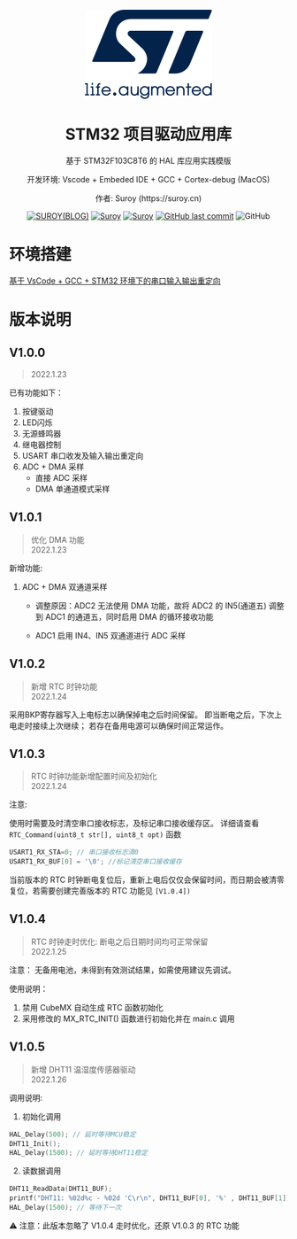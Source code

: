 <!--suppress HtmlDeprecatedAttribute -->

<div align="center">
  <p>
      <img alt="logo" src="https://raw.githubusercontent.com/zsuroy/iSuroy/master/logo.png"/>
  </p>

  <h1>STM32 项目驱动应用库</h1>
  <p> 基于 STM32F103C8T6 的 HAL 库应用实践模版  </p>
  <p>开发环境: Vscode + Embeded IDE + GCC + Cortex-debug (MacOS)  </p>
  <p>作者: Suroy (https://suroy.cn) </p>

  <p>
    <a href="https://suroy.cn"><img alt="SUROY(BLOG)" src="https://img.shields.io/website?down_message=FLOWER&label=SUROY&up_color=ff69b4&up_message=DREAM&logo=micro:bit&url=https%3A%2F%2Fsuroy.cn"></a>
    <a href="https://github.com/zsuroy"><img alt="Suroy" src="https://img.shields.io/github/languages/top/zsuroy/iSuroy?style=flat-square"/></a>
    <a href="https://github.com/zsuroy"><img alt="Suroy" src="https://img.shields.io/github/languages/count/zsuroy/iSuroy?style=flat"/></a>
    <a href="https://github.com/zsuroy"><img alt="GitHub last commit" src="https://img.shields.io/github/last-commit/zsuroy/iSuroy"></a>
    <img alt="GitHub" src="https://img.shields.io/github/license/zsuroy/iSuroy">
  </p>
</div>


 

# 环境搭建

[基于 VsCode + GCC + STM32 环境下的串口输入输出重定向](https://suroy.cn/embeded/serial-port-inputoutput-redirection-based-on-vscode-gcc-stm32-environment.html)


# 版本说明

## V1.0.0

> 2022.1.23 

已有功能如下：

1. 按键驱动
2. LED闪烁
3. 无源蜂鸣器
4. 继电器控制
5. USART 串口收发及输入输出重定向
6. ADC + DMA 采样
   + 直接 ADC 采样
   + DMA 单通道模式采样 


## V1.0.1

> 优化 DMA 功能  
> 2022.1.23
> 

新增功能:

1. ADC + DMA 双通道采样

   + 调整原因：ADC2 无法使用 DMA 功能，故将 ADC2 的 IN5(通道五) 调整到 ADC1 的通道五，同时启用 DMA 的循环接收功能

   + ADC1 启用 IN4、IN5 双通道进行 ADC 采样


## V1.0.2

> 新增 RTC 时钟功能  
> 2022.1.24  
> 

采用BKP寄存器写入上电标志以确保掉电之后时间保留。
即当断电之后，下次上电走时接续上次继续；
若存在备用电源可以确保时间正常运作。


## V1.0.3

> RTC 时钟功能新增配置时间及初始化  
> 2022.1.24

注意:

使用时需要及时清空串口接收标志，及标记串口接收缓存区。
详细请查看 `RTC_Command(uint8_t str[], uint8_t opt)` 函数

```c
USART1_RX_STA=0; // 串口接收标志清0
USART1_RX_BUF[0] = '\0'; //标记清空串口接收缓存
```

当前版本的 RTC 时钟断电复位后，重新上电后仅仅会保留时间，而日期会被清零复位，若需要创建完善版本的 RTC 功能见 `[V1.0.4])`


## V1.0.4

> RTC 时钟走时优化: 断电之后日期时间均可正常保留  
> 2022.1.25

注意： 无备用电池，未得到有效测试结果，如需使用建议先调试。

使用说明：

1. 禁用 CubeMX 自动生成 RTC 函数初始化  
2. 采用修改的 MX_RTC_INIT() 函数进行初始化并在 main.c 调用


## V1.0.5

> 新增 DHT11 温湿度传感器驱动  
> 2022.1.26

调用说明:


1. 初始化调用 

```c
HAL_Delay(500); // 延时等待MCU稳定
DHT11_Init();
HAL_Delay(1500); // 延时等待DHT11稳定
```

2. 读数据调用 

```c
DHT11_ReadData(DHT11_BUF);
printf("DHT11: %02d%c - %02d 'C\r\n", DHT11_BUF[0], '%' , DHT11_BUF[1]); //02:23:24:024 -> DHT11: 81% - 12 'C
HAL_Delay(1500); // 等待下一次
```

⚠️ 注意：此版本忽略了 V1.0.4 走时优化，还原 V1.0.3 的 RTC 功能